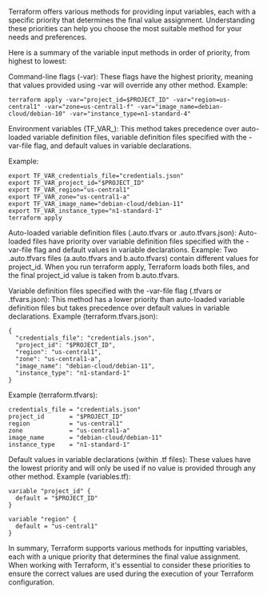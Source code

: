 Terraform offers various methods for providing input variables, each with a specific priority that determines the final value assignment. Understanding these priorities can help you choose the most suitable method for your needs and preferences.

Here is a summary of the variable input methods in order of priority, from highest to lowest:

Command-line flags (-var):
These flags have the highest priority, meaning that values provided using -var will override any other method.
Example:

```terraform apply -var="project_id=$PROJECT_ID" -var="region=us-central1" -var="zone=us-central1-f" -var="image_name=debian-cloud/debian-10" -var="instance_type=n1-standard-4"```

Environment variables (TF_VAR_):
This method takes precedence over auto-loaded variable definition files, variable definition files specified with the -var-file flag, and default values in variable declarations.

Example:

```
export TF_VAR_credentials_file="credentials.json"
export TF_VAR_project_id="$PROJECT_ID"
export TF_VAR_region="us-central1"
export TF_VAR_zone="us-central1-a"
export TF_VAR_image_name="debian-cloud/debian-11"
export TF_VAR_instance_type="n1-standard-1"
terraform apply
```

Auto-loaded variable definition files (.auto.tfvars or .auto.tfvars.json):
Auto-loaded files have priority over variable definition files specified with the -var-file flag and default values in variable declarations.
Example: Two .auto.tfvars files (a.auto.tfvars and b.auto.tfvars) contain different values for project_id. When you run terraform apply, Terraform loads both files, and the final project_id value is taken from b.auto.tfvars.

Variable definition files specified with the -var-file flag (.tfvars or .tfvars.json):
This method has a lower priority than auto-loaded variable definition files but takes precedence over default values in variable declarations.
Example (terraform.tfvars.json):

```
{
  "credentials_file": "credentials.json",
  "project_id": "$PROJECT_ID",
  "region": "us-central1",
  "zone": "us-central1-a",
  "image_name": "debian-cloud/debian-11",
  "instance_type": "n1-standard-1"
}
```

Example (terraform.tfvars):

```
credentials_file = "credentials.json"
project_id       = "$PROJECT_ID"
region           = "us-central1"
zone             = "us-central1-a"
image_name       = "debian-cloud/debian-11"
instance_type    = "n1-standard-1"
```
Default values in variable declarations (within .tf files):
These values have the lowest priority and will only be used if no value is provided through any other method.
Example (variables.tf):

```
variable "project_id" {
  default = "$PROJECT_ID"
}

variable "region" {
  default = "us-central1"
}
```
In summary, Terraform supports various methods for inputting variables, each with a unique priority that determines the final value assignment. When working with Terraform, it's essential to consider these priorities to ensure the correct values are used during the execution of your Terraform configuration.
